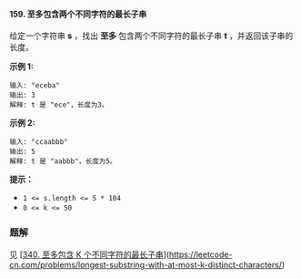 #### 159. 至多包含两个不同字符的最长子串

给定一个字符串 **s** ，找出 **至多** 包含两个不同字符的最长子串 **t** ，并返回该子串的长度。

**示例 1:**

```shell
输入: "eceba"
输出: 3
解释: t 是 "ece"，长度为3。
```

**示例 2:**

```shell
输入: "ccaabbb"
输出: 5
解释: t 是 "aabbb"，长度为5。
```

**提示：**

- `1 <= s.length <= 5 * 104`
- `0 <= k <= 50`

### 题解

见 [[340. 至多包含 K 个不同字符的最长子串](https://leetcode-cn.com/problems/longest-substring-with-at-most-k-distinct-characters/)](https://leetcode-cn.com/problems/longest-substring-with-at-most-k-distinct-characters/)

